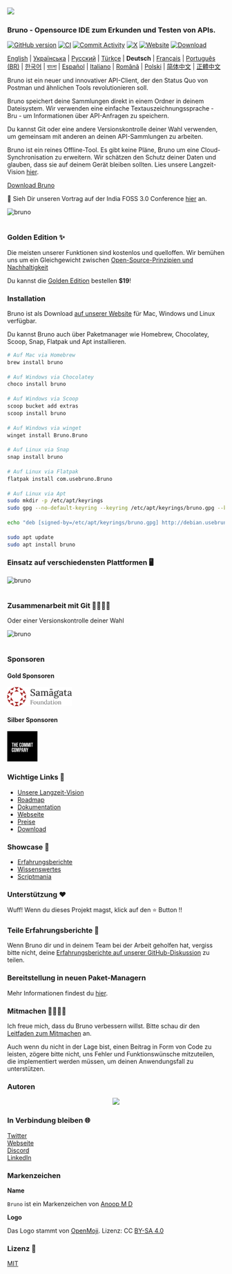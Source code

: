 <br />
<img src="/assets/images/logo-transparent.png" width="80"/>

### Bruno - Opensource IDE zum Erkunden und Testen von APIs.

[![GitHub version](https://badge.fury.io/gh/usebruno%2Fbruno.svg)](https://badge.fury.io/gh/usebruno%bruno)
[![CI](https://github.com/usebruno/bruno/actions/workflows/tests.yml/badge.svg?branch=main)](https://github.com/usebruno/bruno/workflows/unit-tests.yml)
[![Commit Activity](https://img.shields.io/github/commit-activity/m/usebruno/bruno)](https://github.com/usebruno/bruno/pulse)
[![X](https://img.shields.io/twitter/follow/use_bruno?style=social&logo=x)](https://twitter.com/use_bruno)
[![Website](https://img.shields.io/badge/Website-Visit-blue)](https://www.usebruno.com)
[![Download](https://img.shields.io/badge/Download-Latest-brightgreen)](https://www.usebruno.com/downloads)

[English](/readme.md) | [Українська](./readme_ua.md) | [Русский](./readme_ru.md) | [Türkçe](./readme_tr.md) | **Deutsch** | [Français](./readme_fr.md) | [Português (BR)](./readme_pt_br.md) | [한국어](./readme_kr.md) | [বাংলা](./readme_bn.md) | [Español](./readme_es.md) | [Italiano](./readme_it.md) | [Română](./readme_ro.md) | [Polski](./readme_pl.md) | [简体中文](./readme_cn.md) | [正體中文](./readme_zhtw.md)

Bruno ist ein neuer und innovativer API-Client, der den Status Quo von Postman und ähnlichen Tools revolutionieren soll.

Bruno speichert deine Sammlungen direkt in einem Ordner in deinem Dateisystem. Wir verwenden eine einfache Textauszeichnungssprache - Bru - um Informationen über API-Anfragen zu speichern.

Du kannst Git oder eine andere Versionskontrolle deiner Wahl verwenden, um gemeinsam mit anderen an deinen API-Sammlungen zu arbeiten.

Bruno ist ein reines Offline-Tool. Es gibt keine Pläne, Bruno um eine Cloud-Synchronisation zu erweitern. Wir schätzen den Schutz deiner Daten und glauben, dass sie auf deinem Gerät bleiben sollten. Lies unsere Langzeit-Vision [hier](https://github.com/usebruno/bruno/discussions/269).

[Download Bruno](https://www.usebruno.com/downloads)

📢 Sieh Dir unseren Vortrag auf der India FOSS 3.0 Conference [hier](https://www.youtube.com/watch?v=7bSMFpbcPiY) an.

![bruno](/assets/images/landing-2.png) <br /><br />

### Golden Edition ✨

Die meisten unserer Funktionen sind kostenlos und quelloffen.
Wir bemühen uns um ein Gleichgewicht zwischen [Open-Source-Prinzipien und Nachhaltigkeit](https://github.com/usebruno/bruno/discussions/269)

Du kannst die [Golden Edition](https://www.usebruno.com/pricing) bestellen **$19**! <br/>

### Installation

Bruno ist als Download [auf unserer Website](https://www.usebruno.com/downloads) für Mac, Windows und Linux verfügbar.

Du kannst Bruno auch über Paketmanager wie Homebrew, Chocolatey, Scoop, Snap, Flatpak und Apt installieren.

```sh
# Auf Mac via Homebrew
brew install bruno

# Auf Windows via Chocolatey
choco install bruno

# Auf Windows via Scoop
scoop bucket add extras
scoop install bruno

# Auf Windows via winget
winget install Bruno.Bruno

# Auf Linux via Snap
snap install bruno

# Auf Linux via Flatpak
flatpak install com.usebruno.Bruno

# Auf Linux via Apt
sudo mkdir -p /etc/apt/keyrings
sudo gpg --no-default-keyring --keyring /etc/apt/keyrings/bruno.gpg --keyserver keyserver.ubuntu.com --recv-keys 9FA6017ECABE0266

echo "deb [signed-by=/etc/apt/keyrings/bruno.gpg] http://debian.usebruno.com/ bruno stable" | sudo tee /etc/apt/sources.list.d/bruno.list

sudo apt update
sudo apt install bruno
```

### Einsatz auf verschiedensten Plattformen 🖥️

![bruno](/assets/images/run-anywhere.png) <br /><br />

### Zusammenarbeit mit Git 👩‍💻🧑‍💻

Oder einer Versionskontrolle deiner Wahl

![bruno](/assets/images/version-control.png) <br /><br />

### Sponsoren

#### Gold Sponsoren

<img src="/assets/images/sponsors/samagata.png" width="150"/>

#### Silber Sponsoren

<img src="/assets/images/sponsors/commit-company.png" width="70"/>

### Wichtige Links 📌

- [Unsere Langzeit-Vision](https://github.com/usebruno/bruno/discussions/269)
- [Roadmap](https://github.com/usebruno/bruno/discussions/384)
- [Dokumentation](https://docs.usebruno.com)
- [Webseite](https://www.usebruno.com)
- [Preise](https://www.usebruno.com/pricing)
- [Download](https://www.usebruno.com/downloads)

### Showcase 🎥

- [Erfahrungsberichte](https://github.com/usebruno/bruno/discussions/343)
- [Wissenswertes](https://github.com/usebruno/bruno/discussions/386)
- [Scriptmania](https://github.com/usebruno/bruno/discussions/385)

### Unterstützung ❤️

Wuff! Wenn du dieses Projekt magst, klick auf den ⭐ Button !!

### Teile Erfahrungsberichte 📣

Wenn Bruno dir und in deinem Team bei der Arbeit geholfen hat, vergiss bitte nicht, deine [Erfahrungsberichte auf unserer GitHub-Diskussion](https://github.com/usebruno/bruno/discussions/343) zu teilen.

### Bereitstellung in neuen Paket-Managern

Mehr Informationen findest du [hier](/publishing.md).

### Mitmachen 👩‍💻🧑‍💻

Ich freue mich, dass du Bruno verbessern willst. Bitte schau dir den [Leitfaden zum Mitmachen](../contributing/contributing_de.md) an.

Auch wenn du nicht in der Lage bist, einen Beitrag in Form von Code zu leisten, zögere bitte nicht, uns Fehler und Funktionswünsche mitzuteilen, die implementiert werden müssen, um deinen Anwendungsfall zu unterstützen.

### Autoren

<div align="center">
    <a href="https://github.com/usebruno/bruno/graphs/contributors">
        <img src="https://contrib.rocks/image?repo=usebruno/bruno" />
    </a>
</div>

### In Verbindung bleiben 🌐

[Twitter](https://twitter.com/use_bruno) <br />
[Webseite](https://www.usebruno.com) <br />
[Discord](https://discord.com/invite/KgcZUncpjq) <br />
[LinkedIn](https://www.linkedin.com/company/usebruno)

### Markenzeichen

**Name**

`Bruno` ist ein Markenzeichen von [Anoop M D](https://www.helloanoop.com/)

**Logo**

Das Logo stammt von [OpenMoji](https://openmoji.org/library/emoji-1F436/). Lizenz: CC [BY-SA 4.0](https://creativecommons.org/licenses/by-sa/4.0/)

### Lizenz 📄

[MIT](/license.md)

